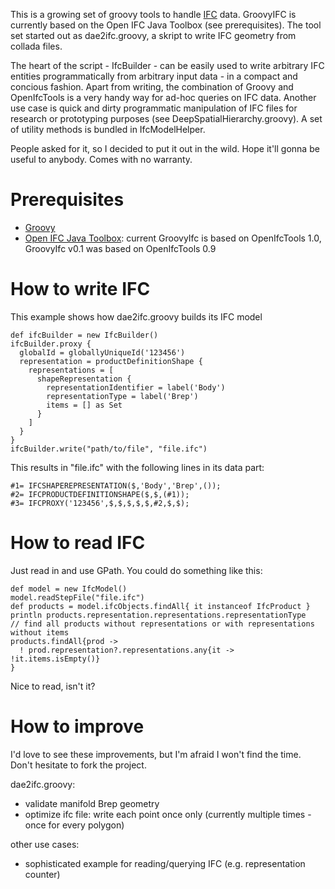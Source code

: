 This is a growing set of groovy tools to handle [IFC](http://buildingsmart-tech.org/specifications/ifc-overview/) data. GroovyIFC is currently based on the Open IFC Java Toolbox (see prerequisites). The tool set started out as dae2ifc.groovy, a skript to write IFC geometry from collada files.

The heart of the script - IfcBuilder - can be easily used to write arbitrary IFC entities programmatically from arbitrary input data - in a compact and concious fashion. Apart from writing, the combination of Groovy and OpenIfcTools is a very handy way for ad-hoc queries on IFC data. Another use case is quick and dirty programmatic manipulation of IFC files for research or prototyping purposes (see DeepSpatialHierarchy.groovy). A set of utility methods is bundled in IfcModelHelper.

People asked for it, so I decided to put it out in the wild. Hope it'll gonna be useful to anybody. Comes with no warranty.

Prerequisites
=============

* [Groovy](http://groovy.codehaus.org/)
* [Open IFC Java Toolbox](http://www.openifctools.com/Open_IFC_Tools/ifc_features.html): current GroovyIfc is based on OpenIfcTools 1.0, GroovyIfc v0.1 was based on OpenIfcTools 0.9


How to write IFC
================
This example shows how dae2ifc.groovy builds its IFC model

    def ifcBuilder = new IfcBuilder()
    ifcBuilder.proxy {
      globalId = globallyUniqueId('123456')
      representation = productDefinitionShape {
        representations = [
          shapeRepresentation {
            representationIdentifier = label('Body')
            representationType = label('Brep')
            items = [] as Set
          }
	    ]  
      }
    }
    ifcBuilder.write("path/to/file", "file.ifc")

This results in "file.ifc" with the following lines in its data part:

    #1= IFCSHAPEREPRESENTATION($,'Body','Brep',());
    #2= IFCPRODUCTDEFINITIONSHAPE($,$,(#1));
    #3= IFCPROXY('123456',$,$,$,$,$,#2,$,$);


How to read IFC
===============
Just read in and use GPath. You could do something like this:

    def model = new IfcModel()
    model.readStepFile("file.ifc")
    def products = model.ifcObjects.findAll{ it instanceof IfcProduct }
    println products.representation.representations.representationType
    // find all products without representations or with representations without items
    products.findAll{prod ->
      ! prod.representation?.representations.any{it -> !it.items.isEmpty()}
    }

Nice to read, isn't it?

How to improve
==============
I'd love to see these improvements, but I'm afraid I won't find the time. Don't hesitate to fork the project.

dae2ifc.groovy:
* validate manifold Brep geometry
* optimize ifc file: write each point once only (currently multiple times - once for every polygon)

other use cases:
* sophisticated example for reading/querying IFC (e.g. representation counter)
